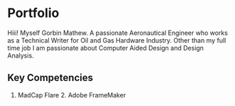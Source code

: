 # Portfolio
Hiii! Myself Gorbin Mathew. A passionate Aeronautical Engineer who works as a Technical Writer for Oil and Gas Hardware Industry. Other than my full time job I am passionate about Computer Aided Design and Design Analysis.
## Key Competencies
1. MadCap Flare  2. Adobe FrameMaker
